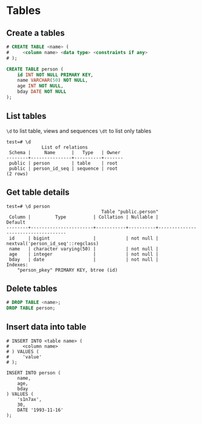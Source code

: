 # Tables

## Create a tables

```sql
# CREATE TABLE <name> (
#     <column name> <data type> <constraints if any>
# );

CREATE TABLE person (
    id INT NOT NULL PRIMARY KEY,
    name VARCHAR(50) NOT NULL,
    age INT NOT NULL,
    bday DATE NOT NULL
);
```

## List tables

`\d` to list table, views and sequences
`\dt` to list only tables

```
test=# \d
             List of relations
 Schema |     Name      |   Type   | Owner
--------+---------------+----------+-------
 public | person        | table    | root
 public | person_id_seq | sequence | root
(2 rows)
```

## Get table details

```
test=# \d person
                                   Table "public.person"
 Column |         Type          | Collation | Nullable |              Default
--------+-----------------------+-----------+----------+------------------------------------
 id     | bigint                |           | not null | nextval('person_id_seq'::regclass)
 name   | character varying(50) |           | not null |
 age    | integer               |           | not null |
 bday   | date                  |           | not null |
Indexes:
    "person_pkey" PRIMARY KEY, btree (id)
```

## Delete tables

```sql
# DROP TABLE <name>;
DROP TABLE person;
```

## Insert data into table

```
# INSERT INTO <table name> (
#     <column name>
# ) VALUES (
#     'value'
# );

INSERT INTO person (
    name,
    age,
    bday
) VALUES (
    's1n7ax',
    30,
    DATE '1993-11-16'
);
```
